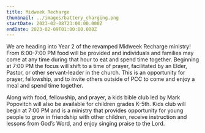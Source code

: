 ```yaml
---
title: Midweek Recharge
thumbnail: ../images/battery_charging.png
startDate: 2023-02-08T23:00:00.000Z
endDate: 2023-02-09T01:00:00.000Z
---
```

We are heading into Year 2 of the revamped Midweek Recharge ministry! From 6:00-7:00 PM food will be provided and individuals and families may come at any time during that hour to eat and spend time together. Beginning at 7:00 PM the focus will shift to a time of prayer, facilitated by an Elder, Pastor, or other servant-leader in the church. This is an opportunity for prayer, fellowship, and to invite others outside of PCC to come and enjoy a meal and spend time together.

Along with food, fellowship, and prayer, a kids bible club led by Mark Popovitch will also be available for children grades K-5th. Kids club will begin at 7:00 PM and is a ministry that provides opportunity for young people to grow in friendship with other children, receive instruction and lessons from God’s Word, and enjoy singing praise to the Lord.